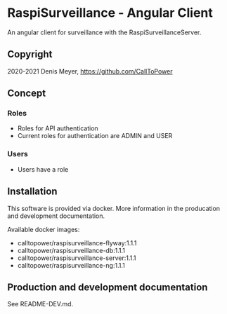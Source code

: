 # RaspiSurveillance - Angular Client

An angular client for surveillance with the RaspiSurveillanceServer.

## Copyright

2020-2021 Denis Meyer, https://github.com/CallToPower

## Concept

### Roles

- Roles for API authentication
- Current roles for authentication are ADMIN and USER

### Users

- Users have a role

## Installation

This software is provided via docker. More information in the producation and development documentation.

Available docker images:

- calltopower/raspisurveillance-flyway:1.1.1
- calltopower/raspisurveillance-db:1.1.1
- calltopower/raspisurveillance-server:1.1.1
- calltopower/raspisurveillance-ng:1.1.1

## Production and development documentation

See README-DEV.md.
